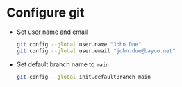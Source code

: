 # Configure git

- Set user name and email

  ```bash
  git config --global user.name "John Doe"
  git config --global user.email "john.doe@bayoo.net"
  ```

- Set default branch name to `main`

  ```bash
  git config --global init.defaultBranch main
  ```

